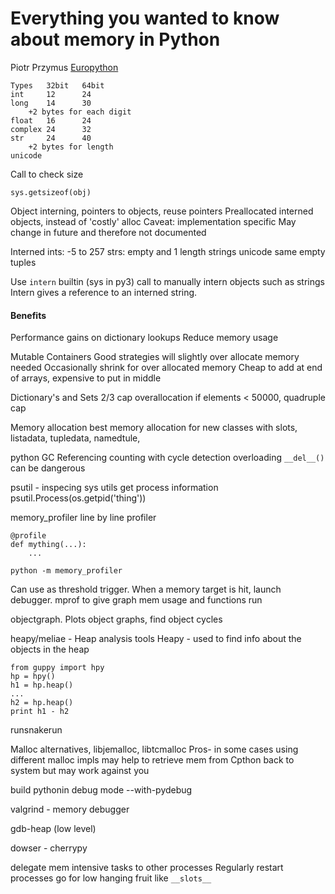 Everything you wanted to know about memory in Python
====================================================
Piotr Przymus
[Europython](https://ep2014.europython.eu/en/schedule/sessions/28/)

    Types   32bit   64bit
    int     12      24
    long    14      30
        +2 bytes for each digit
    float   16      24
    complex 24      32
    str     24      40
        +2 bytes for length
    unicode

Call to check size

    sys.getsizeof(obj)

Object interning, pointers to objects, reuse pointers
Preallocated interned objects, instead of 'costly' alloc
Caveat: implementation specific
May change in future and therefore not documented

Interned
ints: -5 to 257
strs: empty and 1 length strings
unicode same
empty tuples

Use `intern` builtin (sys in py3) call to manually intern objects such as strings
Intern gives a reference to an interned string. 

#### Benefits
Performance gains on dictionary lookups
Reduce memory usage

Mutable Containers
Good strategies will slightly over allocate memory needed
Occasionally shrink for over allocated memory
Cheap to add at end of arrays, expensive to put in middle

Dictionary's and Sets
2/3 cap overallocation
if elements < 50000, quadruple cap

Memory allocation
best memory allocation for new classes with slots, listadata, tupledata, namedtule, 

python GC
Referencing counting with cycle detection
overloading `__del__()` can be dangerous 

psutil - inspecing sys utils
get process information 
psutil.Process(os.getpid('thing'))

memory_profiler
line by line profiler

    @profile 
    def mything(...):
        ...
    
    python -m memory_profiler

Can use as threshold trigger. When a memory target is hit, launch debugger.
mprof to give graph mem usage and functions run


objectgraph. Plots object graphs, find object cycles

heapy/meliae - Heap analysis tools
Heapy - used to find info about the objects in the heap

    from guppy import hpy
    hp = hpy()
    h1 = hp.heap()
    ...
    h2 = hp.heap()
    print h1 - h2

runsnakerun

Malloc alternatives, libjemalloc, libtcmalloc
Pros- in some cases using different malloc impls may help to retrieve mem
from Cpthon back to system but may work against you

build pythonin debug mode --with-pydebug

valgrind - memory debugger

gdb-heap (low level)

dowser - cherrypy

delegate mem intensive tasks to other processes
Regularly restart processes
go for low hanging fruit like `__slots__`


